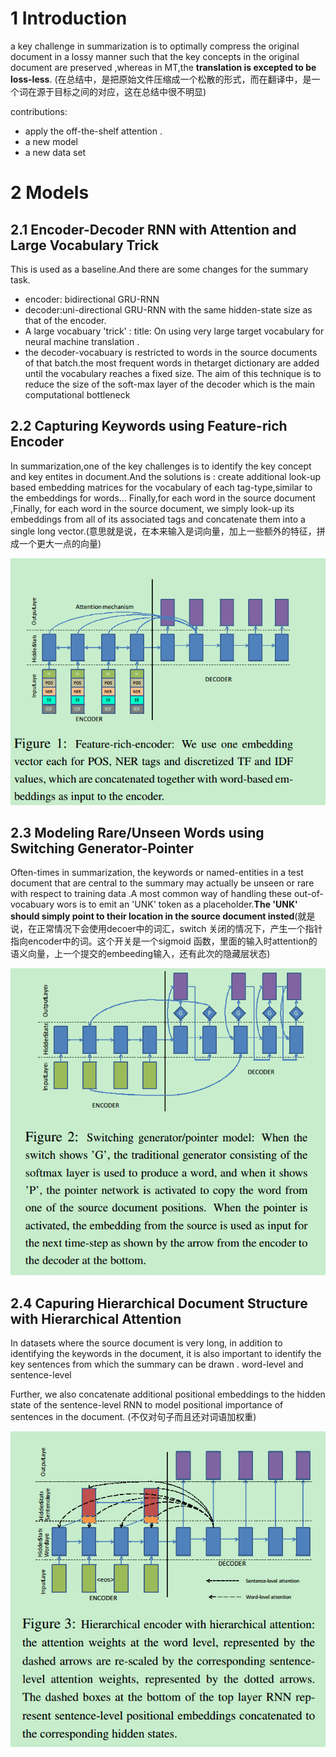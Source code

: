 # 1 Introduction

a key challenge in summarization is to optimally compress the original document in a lossy manner such that the key concepts in the original document are preserved ,whereas in MT,the **translation is excepted to be loss-less**. (在总结中，是把原始文件压缩成一个松散的形式，而在翻译中，是一个词在源于目标之间的对应，这在总结中很不明显)

contributions:

- apply the off-the-shelf attention . 
- a new model  
-  a new data set

# 2 Models

## 2.1 Encoder-Decoder RNN with Attention and Large Vocabulary Trick

This is used as a baseline.And there are some changes for the summary task.

- encoder: bidirectional GRU-RNN 
- decoder:uni-directional GRU-RNN with the same hidden-state size as that of the encoder. 
- A large vocabuary 'trick' : title: On  using very large target vocabulary for neural machine translation .
- the decoder-vocabuary is restricted to words  in the source documents of that batch.the most frequent words in thetarget dictionary are added until the vocabulary reaches a fixed size. The aim of this technique is to reduce the size of the soft-max layer of the decoder which is the main computational bottleneck 

## 2.2 Capturing Keywords using Feature-rich Encoder

In summarization,one of the key challenges is to identify the key concept and key entites in document.And the solutions is : create additional look-up based embedding matrices for the vocabulary of each tag-type,similar to the embeddings for words... Finally,for each word in the source document ,Finally, for each word in the source document, we simply look-up its embeddings from all of its associated tags and concatenate them into a single long vector.(意思就是说，在本来输入是词向量，加上一些额外的特征，拼成一个更大一点的向量)



![summaries_1](..\photo\paper\summaries_1.PNG)

 ## 2.3 Modeling Rare/Unseen Words using Switching Generator-Pointer

Often-times in summarization, the keywords or named-entities in a test document that are central to the summary may actually be unseen or rare with respect to training data .A most common way of handling these out-of-vocabuary wors is to emit an 'UNK' token as a placeholder.**The 'UNK' should  simply point to their location in the source document insted**(就是说，在正常情况下会使用decoer中的词汇，switch 关闭的情况下，产生一个指针指向encoder中的词。这个开关是一个sigmoid 函数，里面的输入时attention的语义向量，上一个提交的embeeding输入，还有此次的隐藏层状态)

![summaries_1](..\photo\paper\summaries_2.PNG)

## 2.4 Capuring Hierarchical Document Structure with Hierarchical Attention

In datasets where the source document is very long, in addition to identifying the keywords in the document, it is also important to identify the key sentences from which the summary can be drawn . word-level and sentence-level

Further, we also concatenate additional positional embeddings to the hidden state of the sentence-level RNN to model positional importance of sentences in the document.  (不仅对句子而且还对词语加权重)

![summaries_1](..\photo\paper\summaries_3.PNG)
